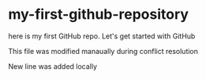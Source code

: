 # my-first-github-repository
here is my first GitHub repo. Let's get started with GitHub

This file was modified manaually during conflict resolution

New line was added locally